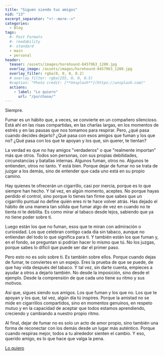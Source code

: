 ```yaml
---
title: "Siguen siendo tus amigos"
nid: "13"
excerpt_separator: "<!--more-->"
categories:
  - Blog
tags:
  #- Post Formats
  #- readability
  #- standard
  - main
  - personal
header:
  teaser: /assets/images/horehound-8457963_1280.jpg
  overlay_image: /assets/images/horehound-8457963_1280.jpg
  overlay_filter: rgba(0, 0, 0, 0.2)
  # overlay_filter: rgba(255, 0, 0, 0.5)
  #caption: "Photo credit: [**Unsplash**](https://unsplash.com)"
  actions:
    - label: "Lo quiero"
      url: "/purchase/"
---
```


Siempre.

<!--more-->

Fumar es un hábito que, a veces, se convierte en un compañero silencioso. Está ahí en las risas compartidas, en las charlas largas, en los momentos de estrés y en las pausas que nos tomamos para respirar. Pero, ¿qué pasa cuando decides dejarlo? ¿Qué pasa con esos amigos que fuman y los que no? ¿Qué pasa con los que te apoyan y los que, sin querer, te tientan?

La verdad es que no hay amigos "verdaderos" o que "realmente importan" más que otros. Todos son personas, con sus propias debilidades, circunstancias y batallas internas. Algunos fuman, otros no. Algunos te entienden, otros no tanto. Y está bien. Porque dejar de fumar no se trata de juzgar a los demás, sino de entender que cada uno está en su propio camino.

Hay quienes te ofrecerán un cigarrillo, casi por inercia, porque es lo que siempre han hecho. Y tal vez, en algún momento, aceptes. No porque hayas perdido el control, sino porque lo tienes tan firme que sabes que un cigarrillo puntual no define quién eres ni te hace volver atrás. Has dejado el hábito de una manera tan sólida que fumar algo de vez en cuando no te tienta ni te debilita. Es como mirar al tabaco desde lejos, sabiendo que ya no tiene poder sobre ti.

Luego están los que no fuman, esos que te miran con admiración o curiosidad. Los que celebran contigo cada día sin tabaco, aunque no entiendan del todo lo que significa para ti. Y también están los que fuman y, en el fondo, se preguntan si podrían hacer lo mismo que tú. No los juzgas, porque sabes lo difícil que puede ser dar el primer paso.

Pero esto no es solo sobre ti. Es también sobre ellos. Porque cuando dejas de fumar, te conviertes en un espejo. Eres la prueba de que se puede, de que hay vida después del tabaco. Y tal vez, sin darte cuenta, empieces a ayudar a otros a dejarlo también. No desde la imposición, sino desde el ejemplo. Desde la comprensión de que cada uno tiene su ritmo y sus motivos.

Así que, sigues siendo sus amigos. Los que fuman y los que no. Los que te apoyan y los que, tal vez, algún día tú inspires. Porque la amistad no se mide en cigarrillos compartidos, sino en momentos genuinos, en respeto mutuo y en la capacidad de aceptar que todos estamos aprendiendo, creciendo y cambiando a nuestro propio ritmo.

Al final, dejar de fumar no es solo un acto de amor propio, sino también una forma de reconectar con los demás desde un lugar más auténtico. Porque cuando respiras mejor, todos a tu alrededor sienten el cambio. Y eso, querido amigo, es lo que hace que valga la pena.

[Lo quiero](../../purchase/)